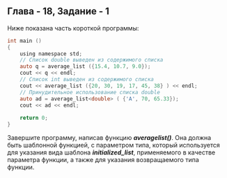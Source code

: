 ## Глава - 18, Задание - 1 

Ниже показана часть короткой программы:

```objectivec
int main () 
{ 
	using namespace std; 
	// Список double выведен из содержимого списка 
	auto q = average_list ({15.4, 10.7, 9.0}); 
	cout << q << endl; 
	// Список int выведен из содержимого списка 
	cout << average_list ({20, 30, 19, 17, 45, 38} ) << endl; 
	// Принудительное использование списка double 
	auto ad = average_list<double> ( {'A', 70, 65.33}); 
	cout << ad << endl; 
	
	return 0; 
}
```

Завершите программу, написав функцию ***averagelist()***. Она должна быть
шаблонной функцией, с параметром типа, который используется для указания
вида шаблона ***initialized_list***, применяемого в качестве параметра
функции, а также для указания возвращаемого типа функции.
